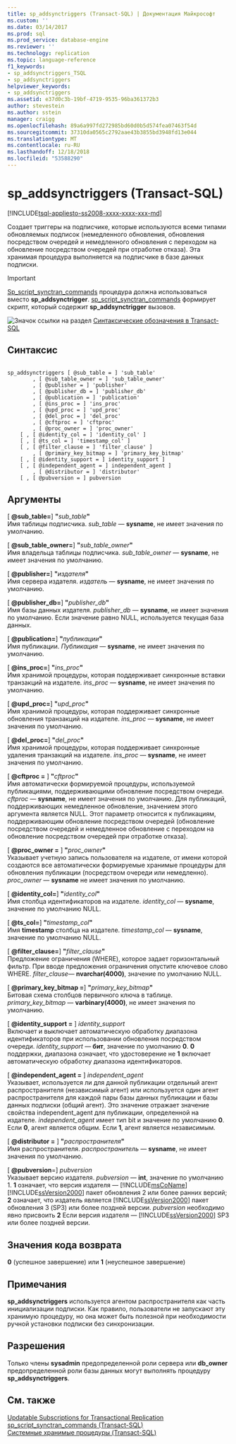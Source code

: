 ```yaml
---
title: sp_addsynctriggers (Transact-SQL) | Документация Майкрософт
ms.custom: ''
ms.date: 03/14/2017
ms.prod: sql
ms.prod_service: database-engine
ms.reviewer: ''
ms.technology: replication
ms.topic: language-reference
f1_keywords:
- sp_addsynctriggers_TSQL
- sp_addsynctriggers
helpviewer_keywords:
- sp_addsynctriggers
ms.assetid: e37d0c3b-19bf-4719-9535-96ba361372b3
author: stevestein
ms.author: sstein
manager: craigg
ms.openlocfilehash: 89a6a997fd272985bd60d0b5d574fea07463f54d
ms.sourcegitcommit: 37310da0565c2792aae43b3855bd3948fd13e044
ms.translationtype: MT
ms.contentlocale: ru-RU
ms.lasthandoff: 12/18/2018
ms.locfileid: "53588290"
---
```

# <a name="spaddsynctriggers-transact-sql"></a>sp_addsynctriggers (Transact-SQL)
[!INCLUDE[tsql-appliesto-ss2008-xxxx-xxxx-xxx-md](../../includes/tsql-appliesto-ss2008-xxxx-xxxx-xxx-md.md)]

  Создает триггеры на подписчике, которые используются всеми типами обновляемых подписок (немедленного обновления, обновления посредством очередей и немедленного обновления с переходом на обновление посредством очередей при отработке отказа). Эта хранимая процедура выполняется на подписчике в базе данных подписки.  
  
> [!IMPORTANT]  
>  [Sp_script_synctran_commands](../../relational-databases/system-stored-procedures/sp-script-synctran-commands-transact-sql.md) процедура должна использоваться вместо **sp_addsynctrigger**. [sp_script_synctran_commands](../../relational-databases/system-stored-procedures/sp-script-synctran-commands-transact-sql.md) формирует скрипт, который содержит **sp_addsynctrigger** вызовов.  
  
 ![Значок ссылки на раздел](../../database-engine/configure-windows/media/topic-link.gif "Значок ссылки на раздел") [Синтаксические обозначения в Transact-SQL](../../t-sql/language-elements/transact-sql-syntax-conventions-transact-sql.md)  
  
## <a name="syntax"></a>Синтаксис  
  
```  
  
sp_addsynctriggers [ @sub_table = ] 'sub_table'  
        , [ @sub_table_owner = ] 'sub_table_owner'  
        , [ @publisher = ] 'publisher'  
        , [ @publisher_db = ] 'publisher_db'  
        , [ @publication = ] 'publication'   
        , [ @ins_proc = ] 'ins_proc'   
        , [ @upd_proc = ] 'upd_proc'   
        , [ @del_proc = ] 'del_proc'   
        , [ @cftproc = ] 'cftproc'  
        , [ @proc_owner = ] 'proc_owner'  
    [ , [ @identity_col = ] 'identity_col' ]  
    [ , [ @ts_col = ] 'timestamp_col' ]  
    [ , [ @filter_clause = ] 'filter_clause' ]   
        , [ @primary_key_bitmap = ] 'primary_key_bitmap'  
    [ , [ @identity_support = ] identity_support ]  
    [ , [ @independent_agent = ] independent_agent ]  
        , [ @distributor = ] 'distributor'   
    [ , [ @pubversion = ] pubversion  
```  
  
## <a name="arguments"></a>Аргументы  
 [  **@sub_table=**] **"**_sub_table_**"**  
 Имя таблицы подписчика. *sub_table* — **sysname**, не имеет значения по умолчанию.  
  
 [  **@sub_table_owner=**] **"**_sub_table_owner_**"**  
 Имя владельца таблицы подписчика. *sub_table_owner* — **sysname**, не имеет значения по умолчанию.  
  
 [  **@publisher=**] **"**_издателя_**"**  
 Имя сервера издателя. *издатель* — **sysname**, не имеет значения по умолчанию.  
  
 [  **@publisher_db=**] **"**_publisher_db_**"**  
 Имя базы данных издателя. *publisher_db* — **sysname**, не имеет значения по умолчанию. Если значение равно NULL, используется текущая база данных.  
  
 [  **@publication=**] **"**_публикации_**"**  
 Имя публикации. *Публикация* — **sysname**, не имеет значения по умолчанию.  
  
 [  **@ins_proc=**] **"**_ins_proc_**"**  
 Имя хранимой процедуры, которая поддерживает синхронные вставки транзакций на издателе. *ins_proc* — **sysname**, не имеет значения по умолчанию.  
  
 [  **@upd_proc=**] **"**_upd_proc_**"**  
 Имя хранимой процедуры, которая поддерживает синхронные обновления транзакций на издателе. *ins_proc* — **sysname**, не имеет значения по умолчанию.  
  
 [  **@del_proc=**] **"**_del_proc_**"**  
 Имя хранимой процедуры, которая поддерживает синхронные удаления транзакций на издателе. *ins_proc* — **sysname**, не имеет значения по умолчанию.  
  
 [  **@cftproc =** ] **"**_cftproc_**"**  
 Имя автоматически формируемой процедуры, используемой публикациями, поддерживающими обновление посредством очереди. *cftproc* — **sysname**, не имеет значения по умолчанию. Для публикаций, поддерживающих немедленное обновление, значением этого аргумента является NULL. Этот параметр относится к публикациям, поддерживающим обновление посредством очередей (обновление посредством очередей и немедленное обновление с переходом на обновление посредством очередей при отработке отказа).  
  
 [  **@proc_owner =** ] **"**_proc_owner_**"**  
 Указывает учетную запись пользователя на издателе, от имени которой создаются все автоматически формируемые хранимые процедуры для обновления публикации (посредством очереди или немедленно). *proc_owner* — **sysname** не имеет значения по умолчанию.  
  
 [  **@identity_col=**] **"**_identity_col_**"**  
 Имя столбца идентификаторов на издателе. *identity_col* — **sysname**, значение по умолчанию NULL.  
  
 [  **@ts_col=**] **"**_timestamp_col_**"**  
 Имя **timestamp** столбца на издателе. *timestamp_col* — **sysname**, значение по умолчанию NULL.  
  
 [  **@filter_clause=**] **"**_filter_clause_**"**  
 Предложение ограничения (WHERE), которое задает горизонтальный фильтр. При вводе предложения ограничения опустите ключевое слово WHERE. *filter_clause*— **nvarchar(4000)**, значение по умолчанию NULL.  
  
 [  **@primary_key_bitmap =**] **"**_primary_key_bitmap_**"**  
 Битовая схема столбцов первичного ключа в таблице. *primary_key_bitmap* — **varbinary(4000)**, не имеет значения по умолчанию.  
  
 [  **@identity_support =** ] *identity_support*  
 Включает и выключает автоматическую обработку диапазона идентификаторов при использовании обновления посредством очереди. *identity_support* — **бит**, значение по умолчанию **0**. **0** поддержки, диапазона означает, что удостоверение не **1** включает автоматическую обработку диапазона идентификаторов.  
  
 [  **@independent_agent =** ] *independent_agent*  
 Указывает, используется ли для данной публикации отдельный агент распространителя (независимый агент) или используется один агент распространителя для каждой пары базы данных публикации и базы данных подписки (общий агент). Это значение отражает значение свойства independent_agent для публикации, определенной на издателе. *independent_agent* имеет тип bit и значение по умолчанию **0**. Если **0**, агент является общим. Если **1**, агент является независимым.  
  
 [  **@distributor =** ] **"**_распространителя_**"**  
 Имя распространителя. *распространитель* — **sysname**, не имеет значения по умолчанию.  
  
 [ **@pubversion**=] *pubversion*  
 Указывает версию издателя. *pubversion* — **int**, значение по умолчанию 1. **1** означает, что версия издателя — [!INCLUDE[msCoName](../../includes/msconame-md.md)] [!INCLUDE[ssVersion2000](../../includes/ssversion2000-md.md)] пакет обновления 2 или более ранних версий; **2** означает, что издатель является [!INCLUDE[ssVersion2000](../../includes/ssversion2000-md.md)] пакет обновления 3 (SP3) или более поздней версии. *pubversion* необходимо явно присвоить **2** Если версия издателя — [!INCLUDE[ssVersion2000](../../includes/ssversion2000-md.md)] SP3 или более поздней версии.  
  
## <a name="return-code-values"></a>Значения кода возврата  
 **0** (успешное завершение) или **1** (неуспешное завершение)  
  
## <a name="remarks"></a>Примечания  
 **sp_addsynctriggers** используется агентом распространителя как часть инициализации подписки. Как правило, пользователи не запускают эту хранимую процедуру, но она может быть полезной при необходимости ручной установки подписки без синхронизации.  
  
## <a name="permissions"></a>Разрешения  
 Только члены **sysadmin** предопределенной роли сервера или **db_owner** предопределенной роли базы данных могут выполнять процедуру **sp_addsynctriggers**.  
  
## <a name="see-also"></a>См. также  
 [Updatable Subscriptions for Transactional Replication](../../relational-databases/replication/transactional/updatable-subscriptions-for-transactional-replication.md)   
 [sp_script_synctran_commands &#40;Transact-SQL&#41;](../../relational-databases/system-stored-procedures/sp-script-synctran-commands-transact-sql.md)   
 [Системные хранимые процедуры (Transact-SQL)](../../relational-databases/system-stored-procedures/system-stored-procedures-transact-sql.md)  
  
  
